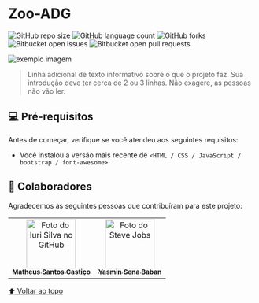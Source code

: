 # Zoo-ADG

<!---Esses são exemplos. Veja https://shields.io para outras pessoas ou para personalizar este conjunto de escudos. Você pode querer incluir dependências, status do projeto e informações de licença aqui--->

![GitHub repo size](https://img.shields.io/github/repo-size/Matheus767/New-Zoo-Gru?style=for-the-badge)
![GitHub language count](https://img.shields.io/github/languages/count/Matheus767/New-Zoo-Gru?style=for-the-badge)
![GitHub forks](https://img.shields.io/github/forks/Matheus767/New-Zoo-Gru?style=for-the-badge)
![Bitbucket open issues](https://img.shields.io/bitbucket/issues/Matheus767/New-Zoo-Gru?style=for-the-badge)
![Bitbucket open pull requests](https://img.shields.io/bitbucket/pr-raw/Matheus767/New-Zoo-Gru?style=for-the-badge)

<img src="exemplo-image.png" alt="exemplo imagem">

> Linha adicional de texto informativo sobre o que o projeto faz. Sua introdução deve ter cerca de 2 ou 3 linhas. Não exagere, as pessoas não vão ler.


## 💻 Pré-requisitos

Antes de começar, verifique se você atendeu aos seguintes requisitos:
<!---Estes são apenas requisitos de exemplo. Adicionar, duplicar ou remover conforme necessário--->
* Você instalou a versão mais recente de `<HTML / CSS / JavaScript / bootstrap / font-awesome>`


## 🤝 Colaboradores

Agradecemos às seguintes pessoas que contribuíram para este projeto:

<table>
  <tr>
    <td align="center">
      <a href="#">
        <img src="https://avatars.githubusercontent.com/u/62734383?v=4" width="100px;" alt="Foto do Iuri Silva no GitHub"/><br>
        <sub>
          <b>Matheus Santos Castiço</b>
        </sub>
      </a>
    </td>
    <td align="center">
      <a href="#">
        <img src="https://avatars.githubusercontent.com/u/102176193?v=4" width="100px;" alt="Foto do Steve Jobs"/><br>
        <sub>
          <b>Yasmin Sena Baban</b>
        </sub>
      </a>
    </td>
  </tr>
</table>

[⬆ Voltar ao topo](#nome-do-projeto)<br>